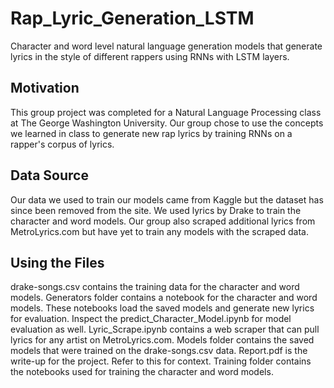 # Rap_Lyric_Generation_LSTM
Character and word level natural language generation models that generate lyrics in the style of different rappers using RNNs with LSTM layers.

## Motivation
This group project was completed for a Natural Language Processing class at The George Washington University. Our group chose to use the concepts we learned in class to generate new rap lyrics by training RNNs on a rapper's corpus of lyrics.

## Data Source
Our data we used to train our models came from Kaggle but the dataset has since been removed from the site. We used lyrics by Drake to train the character and word models. Our group also scraped additional lyrics from MetroLyrics.com but have yet to train any models with the scraped data.

## Using the Files
drake-songs.csv contains the training data for the character and word models.
Generators folder contains a notebook for the character and word models. These notebooks load the saved models and generate new lyrics for evaluation. Inspect the predict_Character_Model.ipynb for model evaluation as well.
Lyric_Scrape.ipynb contains a web scraper that can pull lyrics for any artist on MetroLyrics.com.
Models folder contains the saved models that were trained on the drake-songs.csv data.
Report.pdf is the write-up for the project. Refer to this for context.
Training folder contains the notebooks used for training the character and word models.
